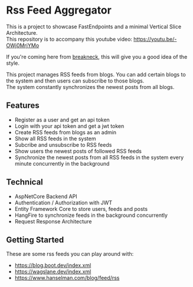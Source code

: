 # Rss Feed Aggregator
This is a project to showcase FastEndpoints and a minimal Vertical Slice Architecture.  
This repository is to accompany this youtube video: https://youtu.be/-OWj0MrjYMo

If you're coming here from [breakneck](https://breakneck.dev), this will give you a good idea of the style.

This project manages RSS feeds from blogs. You can add certain blogs to the system and then users can subscribe to those blogs.  
The system constantly synchronizes the newest posts from all blogs.

## Features
- Register as a user and get an api token
- Login with your api token and get a jwt token
- Create RSS feeds from blogs as an admin
- Show all RSS feeds in the system
- Subcribe and unsubscribe to RSS feeds
- Show users the newest posts of followed RSS feeds
- Synchronize the newest posts from all RSS feeds in the system every minute concurrently in the background

## Technical
- AspNetCore Backend API
- Authentication / Authorization with JWT
- Entity Framework Core to store users, feeds and posts
- HangFire to synchronize feeds in the background concurrently 
- Request Response Architecture

## Getting Started
These are some rss feeds you can play around with: 
- https://blog.boot.dev/index.xml
- https://wagslane.dev/index.xml
- https://www.hanselman.com/blog/feed/rss

